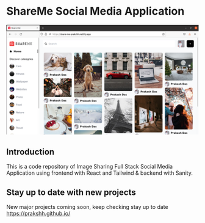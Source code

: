 # ShareMe Social Media Application
![ShareMe](images/share-me1.png)

## Introduction
This is a code repository of Image Sharing Full Stack Social Media Application using frontend with React and Tailwind & backend with Sanity.

## Stay up to date with new projects
New major projects coming soon, keep checking stay up to date https://prakshh.github.io/